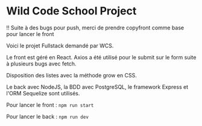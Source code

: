# Wild Code School Project

!! Suite à des bugs pour push, merci de prendre copyfront comme base pour lancer le front

Voici le projet Fullstack demandé par WCS.

Le front est géré en React. Axios a été utilisé pour le submit sur le form suite à plusieurs bugs avec fetch. 

Disposition des listes avec la méthode grow en CSS.

Le back avec NodeJS, la BDD avec PostgreSQL, le framework Express et l'ORM Sequelize sont utilisés.

Pour lancer le front : ``npm run start``

Pour lancer le back : ``npm run dev``

